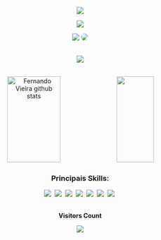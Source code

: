 <p align="center">
  <img src="https://readme-typing-svg.herokuapp.com/?color=fff&size=35&center=true&vCenter=true&width=1000&lines=Ol%C3%A1%2C+Meu+nome+%C3%A9+Fernando+Vieira%3BAtualmente+me+encontro+com+18+anos%3BSeja+Bem+-+Vindo%21%21+%3A%29" />
</p>

<p align="center">
  <img src="https://github-readme-activity-graph.vercel.app/graph?username=vieirajr10&bg_color=000000&color=fff&line=fff&point=fff&area=true&hide_border=true" />
</p>

<div align="center"> 
  <a href="https://instagram.com/_vieiraa.jr" target="_blank"><img src="https://img.shields.io/badge/-Instagram-%23E4405F?style=for-the-badge&logo=instagram&logoColor=white"></a>
  <a href="https://www.linkedin.com/in/vieira3007/" target="_blank"><img src="https://img.shields.io/badge/-LinkedIn-%230077B5?style=for-the-badge&logo=linkedin&logoColor=white" style="border-radius: 30px" target="_blank"></a> 
</div> <br>

<p align="center">
  <img src="https://github-profile-trophy.vercel.app/?username=fernandovieiradev&theme=white&row=2&no-bg=true&column=3&margin-w=15&margin-h=15" />
</p> <br>

<div align="center">  
  <img width="49%" height="195px" src="https://github-readme-stats.vercel.app/api?username=fernandovieiradev&show_icons=true&count_private=true&hide_border=true&title_color=fff&icon_color=fff&text_color=fff&bg_color=000000" alt="Fernando Vieira github stats" /> 
  <img width="41%" height="195px" src="https://github-readme-stats.vercel.app/api/top-langs/?username=fernandovieiradev&layout=compact&hide_border=true&title_color=fff&text_color=fff&bg_color=000000" />
</div>

<div align="center">
  <h3>Principais Skills:</h3>
  <img src="https://img.shields.io/badge/git-%23F05033.svg?style=for-the-badge&logo=git&logoColor=white" />&nbsp;
  <img src="https://img.shields.io/badge/javascript-%23323330.svg?style=for-the-badge&logo=javascript&logoColor=%23F7DF1E" />&nbsp;
  <img src="https://img.shields.io/badge/php-%23777BB4.svg?style=for-the-badge&logo=php&logoColor=white" />&nbsp;
  <img src="https://img.shields.io/badge/laravel-%23FF2D20.svg?style=for-the-badge&logo=laravel&logoColor=white" />&nbsp;
  <img src="https://img.shields.io/badge/mysql-%2300f.svg?style=for-the-badge&logo=mysql&logoColor=white" />&nbsp;
  <img src="https://img.shields.io/badge/java-%23ED8B00.svg?style=for-the-badge&logo=openjdk&logoColor=white" />&nbsp;
  <img src="https://img.shields.io/badge/node.js-6DA55F?style=for-the-badge&logo=node.js&logoColor=white" />&nbsp;
</div>

<div align="center">
  <br>
  <p align="center"><b>Visitors Count</b></p>
  <p align="center"><img align="center" src="https://profile-counter.glitch.me/{fernandovieiradev}/count.svg" /></p>
  <br>
</div>

